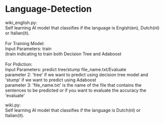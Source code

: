 # Language-Detection
wiki_english.py:<br />
Self learning AI model that classifies if the language is Engish(en), Dutch(nl) or Italian(it).<br />
<br />
For Training Model:<br />
  Input Parameters: train<br />
  (train indicating to train both Decision Tree and Adaboost<br />
  <br />
For Prdiction:<br />
  Input Parameters: predict tree/stump file_name.txt/Evaluate<br />
    parameter 2: 'tree' if we want to predict using decision tree model and 'stump' if we want to predict using Adaboost<br />
    parameter 3: 'file_name.txt' is the name of the file that contains the sentences to be predicted or if you want to evaluate the accuracy the 'evaluate'<br />

wiki.py:<br />
Self learning AI model that classifies if the language is Dutch(nl) or Italian(it).<br />
